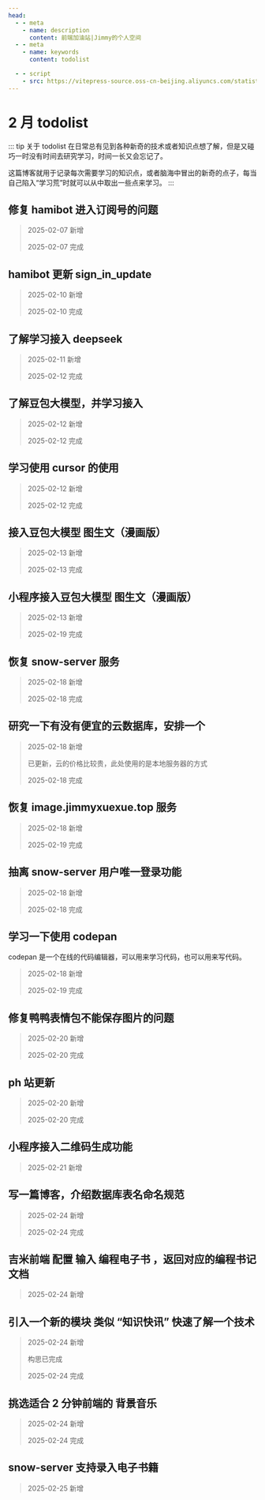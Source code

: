 ```yaml
---
head:
  - - meta
    - name: description
      content: 前端加油站|Jimmy的个人空间
  - - meta
    - name: keywords
      content: todolist

  - - script
    - src: https://vitepress-source.oss-cn-beijing.aliyuncs.com/statistics.js
---
```


# 2 月 todolist

::: tip 关于 todolist
在日常总有见到各种新奇的技术或者知识点想了解，但是又碰巧一时没有时间去研究学习，时间一长又会忘记了。

这篇博客就用于记录每次需要学习的知识点，或者脑海中冒出的新奇的点子，每当自己陷入“学习荒”时就可以从中取出一些点来学习。
:::

## 修复 hamibot 进入订阅号的问题

> 2025-02-07 新增
>
> 2025-02-07 完成

## hamibot 更新 sign_in_update

> 2025-02-10 新增
>
> 2025-02-10 完成

## 了解学习接入 deepseek

> 2025-02-11 新增
>
> 2025-02-12 完成

## 了解豆包大模型，并学习接入

> 2025-02-12 新增
>
> 2025-02-12 完成

## 学习使用 cursor 的使用

> 2025-02-12 新增
>
> 2025-02-12 完成

## 接入豆包大模型 图生文（漫画版）

> 2025-02-13 新增
>
> 2025-02-13 完成

## 小程序接入豆包大模型 图生文（漫画版）

> 2025-02-13 新增
>
> 2025-02-19 完成

## 恢复 snow-server 服务

> 2025-02-18 新增
>
> 2025-02-18 完成

## 研究一下有没有便宜的云数据库，安排一个

> 2025-02-18 新增
>
> 已更新，云的价格比较贵，此处使用的是本地服务器的方式
>
> 2025-02-18 完成

## 恢复 image.jimmyxuexue.top 服务

> 2025-02-18 新增
>
> 2025-02-19 完成

## 抽离 snow-server 用户唯一登录功能

> 2025-02-18 新增
>
> 2025-02-18 完成

## 学习一下使用 codepan

codepan 是一个在线的代码编辑器，可以用来学习代码，也可以用来写代码。

> 2025-02-18 新增
>
> 2025-02-19 完成

## 修复鸭鸭表情包不能保存图片的问题

> 2025-02-20 新增
>
> 2025-02-20 完成

## ph 站更新

> 2025-02-20 新增
>
> 2025-02-20 完成

## 小程序接入二维码生成功能

> 2025-02-21 新增

## 写一篇博客，介绍数据库表名命名规范

> 2025-02-24 新增
>
> 2025-02-24 完成

## 吉米前端 配置 输入 编程电子书 ，返回对应的编程书记文档

> 2025-02-24 新增

## 引入一个新的模块 类似 “知识快讯” 快速了解一个技术

> 2025-02-24 新增
>
> 构思已完成
>
> 2025-02-24 完成

## 挑选适合 2 分钟前端的 背景音乐

> 2025-02-24 新增
>
> 2025-02-24 完成

## snow-server 支持录入电子书籍

> 2025-02-25 新增
